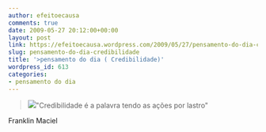 ```yaml
---
author: efeitoecausa
comments: true
date: 2009-05-27 20:12:00+00:00
layout: post
link: https://efeitoecausa.wordpress.com/2009/05/27/pensamento-do-dia-credibilidade/
slug: pensamento-do-dia-credibilidade
title: '>pensamento do dia ( Credibilidade)'
wordpress_id: 613
categories:
- pensamento do dia
---
```


>[![](http://efeitoecausa.files.wordpress.com/2009/05/credibilidade.jpg?w=270)](http://efeitoecausa.files.wordpress.com/2009/05/credibilidade.jpg)"Credibilidade é a palavra tendo as ações por lastro"  
  
Franklin Maciel  

